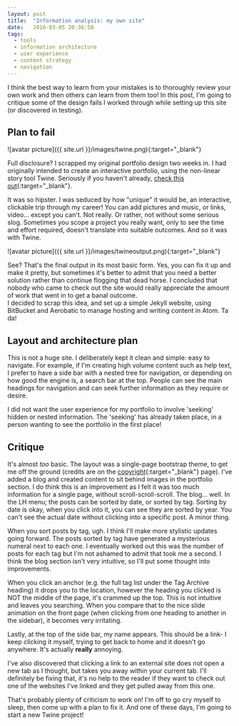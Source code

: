```yaml
---
layout: post
title:  "Information analysis: my own site"
date:   2016-03-05 20:36:58
tags:
  - tools
  - information architecture
  - user experience
  - content strategy
  - navigation
---
```


I think the best way to learn from your mistakes is to thoroughly review your own work and then others can learn from them too! In this post, I'm going to critique some of the design fails I worked through while setting up this site (or discovered in testing).

## Plan to fail

![avatar picture]({{ site.url }}/images/twine.png){:target="_blank"}

Full disclosure? I scrapped my original portfolio design two weeks in. I had originally intended to create an interactive portfolio, using the non-linear story tool Twine. Seriously if you haven't already, [check this out](https://twinery.org/){:target="_blank"}.

It was so hipster. I was seduced by how "unique" it would be, an interactive, clickable trip through my career! You can add pictures and music, or links, video... except you can't. Not really. Or rather, not without some serious slog. Sometimes you scope a project you really want, only to see the time and effort required, doesn't translate into suitable outcomes. And so it was with Twine.

![avatar picture]({{ site.url }}/images/twineoutput.png){:target="_blank"}

See? That's the final output in its most basic form. Yes, you can fix it up and make it pretty, but sometimes it's better to admit that you need a better solution rather than continue flogging that dead horse. I concluded that nobody who came to check out the site would really appreciate the amount of work that went in to get a banal outcome.   
I decided to scrap this idea, and set up a simple Jekyll website, using BitBucket and Aerobatic to manage hosting and writing content in Atom. Ta da!

## Layout and architecture plan
This is not a huge site. I deliberately kept it clean and simple: easy to navigate. For example, if I'm creating high volume content such as help text, I prefer to have a side bar with a nested tree for navigation, or depending on how good the engine is, a search bar at the top. People can see the main headings for navigation and can seek further information as they require or desire.

I did not want the user experience for my portfolio to involve 'seeking' hidden or nested information. The 'seeking' has already taken place, in a person wanting to see the portfolio in the first place!

## Critique
It's almost *too* basic. The layout was a single-page bootstrap theme, to get me off the ground (credits are on  the [copyright]({{site.url}}/copyright){:target="_blank"} page). I've added a blog and created content to sit behind images in the portfolio section. I do think this is an improvement as I felt it was too much information for a single page, without scroll-scroll-scroll. The blog... well. In the LH menu; the posts can be sorted by date, or sorted by tag. Sorting by date is okay, when you click into it, you can see they are sorted by year. You can't see the actual date without clicking into a specific post. A minor thing.

When you sort posts by tag, ugh. I think I'll make more stylistic updates going forward. The posts sorted by tag have generated a mysterious numeral next to each one. I eventually worked out this was the number of posts for each tag but I'm not ashamed to admit that took me a second. I think the blog section isn't very intuitive, so I'll put some thought into improvements.

When you click an anchor (e.g. the full tag list under the Tag Archive heading) it drops you to the location, however the heading you clicked is NOT the middle of the page, it's crammed up the top. This is not intuitive and leaves you searching. When you compare that to the nice slide animation on the front page (when clicking from one heading to another in the sidebar), it becomes very irritating.

Lastly, at the top of the side bar, my name appears. This should be a link- I keep clicking it myself, trying to get back to home and it doesn't go anywhere. It's actually **really** annoying. 

I've also discovered that clicking a link to an external site does not open a new tab as I thought, but takes you away within your current tab. I'll definitely be fixing that, it's no help to the reader if they want to check out one of the websites I've linked and they get pulled away from this one. 

That's probably plenty of criticism to work on! I'm off to go cry myself to sleep, then come up with a plan to fix it. And one of these days, I'm going to start a new Twine project!
